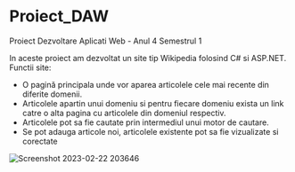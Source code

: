 # Proiect_DAW

Proiect Dezvoltare Aplicati Web - Anul 4 Semestrul 1

In aceste proiect am dezvoltat un site tip Wikipedia folosind C# si ASP.NET.
Functii site:
  - O pagină principala unde vor aparea articolele cele mai recente din diferite domenii. 
  - Articolele apartin unui domeniu si pentru fiecare domeniu exista un link catre o alta pagina cu articolele din domeniul respectiv.
  - Articolele pot sa fie cautate prin intermediul unui motor de cautare.
  - Se pot adauga articole noi, articolele existente pot sa fie vizualizate si corectate
  
 ![Screenshot 2023-02-22 203646](https://user-images.githubusercontent.com/63007797/220728138-f6589147-b49b-4d6a-87b3-bcdcbf5be995.jpg)
